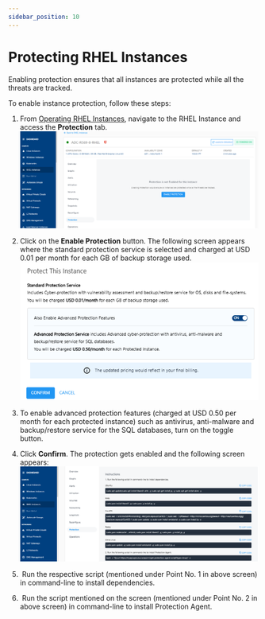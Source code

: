 ```yaml
---
sidebar_position: 10
---
```

# Protecting RHEL Instances

Enabling protection ensures that all instances are protected while all the threats are tracked.

To enable instance protection, follow these steps:

1. From [Operating RHEL Instances](AboutRHELInstances.md), navigate to the RHEL Instance and access the **Protection** tab.
   ![Protecting RHEL Instances](img/Protection1.png)

3. Click on the **Enable Protection** button. The following screen appears where the standard protection service is selected and charged at USD 0.01 per month for each GB of backup storage used.
   ![Protecting RHEL Instances](img/Protection2.png)

4. To enable advanced protection features (charged at USD 0.50 per month for each protected instance) such as antivirus, anti-malware and backup/restore service for the SQL databases, turn on the toggle button. 
5. Click **Confirm**. The protection gets enabled and the following screen appears:
   ![Protecting RHEL Instances](img/Protection3.png)
4.  Run the respective script (mentioned under Point No. 1 in above screen) in command-line to install dependencies.
5.  Run the script mentioned on the screen (mentioned under Point No. 2 in above screen) in command-line to install Protection Agent.
